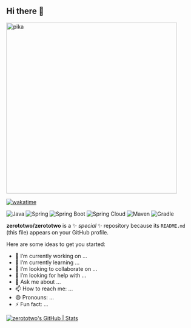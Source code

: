 ## Hi there 👋

<img src="https://github.com/zerototwo/zerototwo/blob/master/pika_sleep.gif" alt="pika" width="450px" />

[![wakatime](https://wakatime.com/badge/user/0c7f638f-df91-41e4-93bc-9c11a81180be.svg)](https://wakatime.com/@0c7f638f-df91-41e4-93bc-9c11a81180be)

![Java](https://img.shields.io/badge/-Java-007396?style=for-the-badge&logo=java&logoColor=white)
![Spring](https://img.shields.io/badge/-Spring-6DB33F?style=for-the-badge&logo=spring&logoColor=white)
![Spring Boot](https://img.shields.io/badge/-Spring%20Boot-6DB33F?style=for-the-badge&logo=spring-boot&logoColor=white)
![Spring Cloud](https://img.shields.io/badge/-Spring%20Cloud-6DB33F?style=for-the-badge&logo=spring&logoColor=white)
![Maven](https://img.shields.io/badge/-Maven-C71A36?style=for-the-badge&logo=apache-maven&logoColor=white)
![Gradle](https://img.shields.io/badge/-Gradle-02303A?style=for-the-badge&logo=gradle&logoColor=white)

**zerototwo/zerototwo** is a ✨ _special_ ✨ repository because its `README.md` (this file) appears on your GitHub profile.

Here are some ideas to get you started:

- 🔭 I’m currently working on ...
- 🌱 I’m currently learning ...
- 👯 I’m looking to collaborate on ...
- 🤔 I’m looking for help with ...
- 💬 Ask me about ...
- 📫 How to reach me: ...
- 😄 Pronouns: ...
- ⚡ Fun fact: ...


[![zerototwo's GitHub | Stats](https://stats.quine.sh/zerototwo/github?theme=dark)](https://quine.sh?utm_source=widgets&utm_campaign=zerototwo)